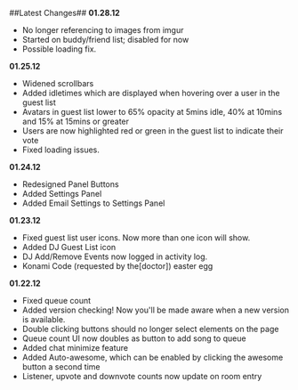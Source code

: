##Latest Changes##
**01.28.12**
* No longer referencing to images from imgur
* Started on buddy/friend list; disabled for now
* Possible loading fix.

**01.25.12**

* Widened scrollbars
* Added idletimes which are displayed when hovering over a user in the guest list
* Avatars in guest list lower to 65% opacity at 5mins idle, 40% at 10mins and 15% at 15mins or greater
* Users are now highlighted red or green in the guest list to indicate their vote
* Fixed loading issues.
 
**01.24.12**

* Redesigned Panel Buttons
* Added Settings Panel
* Added Email Settings to Settings Panel

**01.23.12**

* Fixed guest list user icons. Now more than one icon will show.
* Added DJ Guest List icon
* DJ Add/Remove Events now logged in activity log.
* Konami Code (requested by the[doctor]) easter egg

**01.22.12**

* Fixed queue count
* Added version checking! Now you'll be made aware when a new version is available.
* Double clicking buttons should no longer select elements on the page
* Queue count UI now doubles as button to add song to queue
* Added chat minimize feature 
* Added Auto-awesome, which can be enabled by clicking the awesome button a second time
* Listener, upvote and downvote counts now update on room entry
